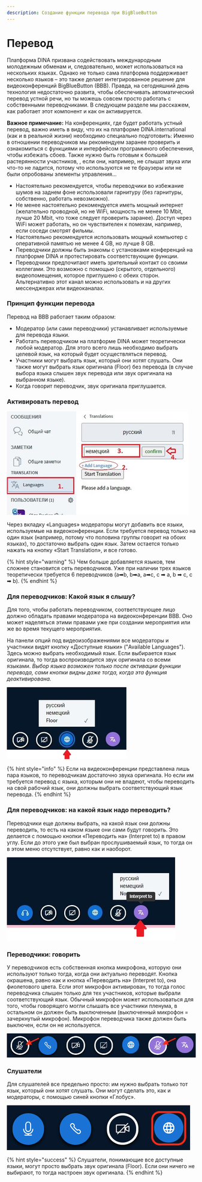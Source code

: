 ```yaml
---
description: Создание функции перевода при BigBlueButton
---
```


# Перевод

Платформа DINA призвана содействовать международным молодежным обменам и, следовательно, может использоваться на нескольких языках. Однако не только сама платформа поддерживает несколько языков – это также делает интегрированное решение для видеоконференций BigBlueButton \(BBB\). Правда, на сегодняшний день технология недостаточно развита, чтобы обеспечивать автоматический перевод устной речи, но ты можешь совсем просто работать с собственными переводчиками. В следующем разделе мы расскажем, как работает этот компонент и как он активируется.

**Важное примечание:** На конференциях, где будет работать устный перевод, важно иметь в виду, что их на платформе DINA.international \(как и в реальной жизни\) необходимо специально подготовить: Именно в отношении переводчиков мы рекомендуем заранее проверить и ознакомиться с функциями и интерфейсом программного обеспечения, чтобы избежать сбоев. Также нужно быть готовым к большей растерянности участников,  , если они, например, не слышат звука или что-то не ладится, потому что используются не те браузеры или не были опробованы элементы управления…

* Настоятельно рекомендуется, чтобы переводчики во избежание шумов на заднем фоне использовали гарнитуру \(без гарнитуры, собственно, работать невозможно\).
* Не менее настоятельно рекомендуется иметь мощный интернет \(желательно проводной, но не WiFi, мощность не менее 10 Mbit, лучше 20 Mbit, что тоже следует проверить заранее\). Доступ через WiFi может работать, но он чувствителен к помехам, например, если соседи смотрят фильмы.
* Настоятельно рекомендуется использовать мощный компьютер с оперативной памятью не менее 4 GB, но лучше 8 GB.
* Переводчики должны быть знакомы с установками конференций на платформе DINA и протестировать соответствующие функции.
* Переводчики предпочитают иметь зрительный контакт со своими коллегами. Это возможно с помощью \(скрытого, отдельного\) видеопомещения, которое приглушено с обеих сторон. Альтернативно этот канал можно использовать и на других мессенджерах или видеоканалах.

### Принцип функции перевода

Перевод на BBB работает таким образом:

* Модератор \(или сами переводчики\) устанавливает используемые для перевода языки.
* Работать переводчиком на платформе DINA может теоретически любой модератор. Для этого всего лишь необходимо выбрать целевой язык, на который будет осуществляться перевод.
* Участники могут выбрать язык, который они хотят слушать. Они также могут выбрать язык оригинала \(Floor\) без перевода \(в случае выбора языка слышен звук перевода или звук оригинала на выбранном языке\).
* Когда говорит переводчик, звук оригинала приглушается.

### Активировать перевод

![A&#x43A;&#x442;&#x438;&#x432;&#x430;&#x446;&#x438;&#x44F; &#x43F;&#x435;&#x440;&#x435;&#x432;&#x43E;&#x434;&#x430;](../../.gitbook/assets/skrin-261..jpg)

Через вкладку «Languages» модераторы могут добавить все языки, используемые на видеоконференции. Если требуется перевод только на один язык \(например, потому что половина группы говорит на обоих языках\), то достаточно выбрать один язык. Затем остается только нажать на кнопку «Start Translation», и все готово.

{% hint style="warning" %}
Чем больше добавляется языков, тем сложнее становится сеть переводчиков. Уже при наличии трех языков теоретически требуется 6 переводчиков \(a➡b, b➡a, a➡c, c ➡ a, b ➡ c, c ➡ b\).
{% endhint %}

### Для переводчиков: Какой язык я слышу?

Для того, чтобы работать переводчиком, соответствующее лицо должно обладать правами модератора на видеоконференции ВВВ. Оно может наделяться этими правами уже при создании мероприятия или же во время текущего мероприятия.

На панели опций под видеоизображениями все модераторы и участники видят кнопку «Доступные языки» \("Available Languages"\). Здесь можно выбрать необходимый язык. Если выбирается язык оригинала, то тогда воспроизводится звук оригинала со всеми языками. _Выбор языка возможен только после активации функции перевода, сами кнопки видны даже тогда, когда эта функция деактивирована._

![&#x414;&#x43E;&#x441;&#x442;&#x443;&#x43F;&#x43D;&#x44B;&#x435; &#x44F;&#x437;&#x44B;&#x43A;&#x438;](../../.gitbook/assets/crhby.jpg)

{% hint style="info" %}
Если на видеоконференции представлена лишь пара языков, то переводчикам достаточно звука оригинала. Но если им требуется перевод с языка, которым они не владеют, чтобы переводить на свой рабочий язык, они должны выбрать соответствующий язык перевода.
{% endhint %}

### Для переводчиков: на какой язык надо переводить?

Переводчики еще должны выбрать, на какой язык они должны переводить, то есть на каком языке они сами будут говорить. Это делается с помощью кнопки «Переводить на» \(Interpret to\) в правом углу. Если до этого уже был выбран прослушиваемый язык, то тогда он в этом меню отсутствует, равно как и наоборот.

![](../../.gitbook/assets/skrin.jpg)

### Переводчики: говорить

У переводчиков есть собственная кнопка микрофона, которую они используют только тогда, когда они актуально переводят. Кнопка окрашена, равно как и кнопка «Переводить на» \(Interpret to\), она фиолетового цвета. Если этот микрофон активирован, то тогда голос переводчика слышен только для тех участников, которые выбрали соответствующий язык. Обычный микрофон может использоваться для того, чтобы говорящего могли слышать все участники пленума, в остальном он должен быть выключенным \(выключенный микрофон = зачеркнутый микрофон\). Микрофон переводчика также должен быть выключен, если он не используется.

![&#x41E;&#x431;&#x44B;&#x447;&#x43D;&#x44B;&#x439; &#x43C;&#x438;&#x43A;&#x440;&#x43E;&#x444;&#x43E;&#x43D; &#x438; &#x43C;&#x438;&#x43A;&#x440;&#x43E;&#x444;&#x43E;&#x43D; &#x43F;&#x435;&#x440;&#x435;&#x432;&#x43E;&#x434;&#x447;&#x438;&#x43A;&#x430; ](../../.gitbook/assets/mikrofone-fu-r-u-bersetzung.png)

### Слушатели

Для слушателей все предельно просто: им нужно выбрать только тот язык, который они хотят слушать. Они могут сделать это, как и модераторы, с помощью синей кнопки «Глобус».

![&#x412;&#x44B;&#x431;&#x440;&#x430;&#x442;&#x44C; &#x44F;&#x437;&#x44B;&#x43A; &#x441; &#x43F;&#x43E;&#x43C;&#x43E;&#x449;&#x44C;&#x44E; &#x43A;&#x43D;&#x43E;&#x43F;&#x43A;&#x438; &#xAB;&#x413;&#x43B;&#x43E;&#x431;&#x443;&#x441;&#xBB; ](../../.gitbook/assets/welt-button.png)

{% hint style="success" %}
Слушатели, понимающие все доступные языки, могут просто выбрать звук оригинала \(Floor\). Если они ничего не выбирают, то тогда настроен звук оригинала.
{% endhint %}

